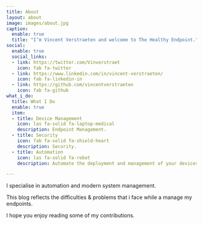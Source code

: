 ```yaml
---
title: About
layout: about
image: images/about.jpg
caption:
  enable: true
  title: "I’m Vincent Verstraeten and welcome to The Healthy Endpoint."
social:
  enable: true
  social_links:
  - link: https://twitter.com/Vinverstraet
    icon: fab fa-twitter
  - link: https://www.linkedin.com/in/vincent-verstraeten/
    icon: fab fa-linkedin-in
  - link: https://github.com/vincentverstraeten
    icon: fab fa-github
what_i_do:
  title: What I Do
  enable: true
  item:
  - title: Device Management
    icon: las fa-solid fa-laptop-medical
    description: Endpoint Management.
  - title: Security
    icon: fab fa-solid fa-shield-heart
    description: Security.
  - title: Automation
    icon: las fa-solid fa-robot
    description: Automate the deployment and management of your devices.

---
```

I specialise in automation and modern system management. 

This blog reflects the difficulties & problems that i face while a manage my endpoints.

I hope you enjoy reading some of my contributions.